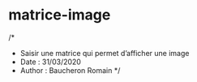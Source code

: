 # matrice-image
/* 
* Saisir une matrice qui permet d’afficher une image
* Date : 31/03/2020
* Author : Baucheron Romain
*/
